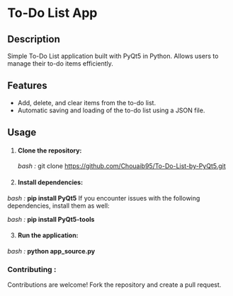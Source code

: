 # To-Do List App

## Description
Simple To-Do List application built with PyQt5 in Python. Allows users to manage their to-do items efficiently.

## Features
* Add, delete, and clear items from the to-do list.
* Automatic saving and loading of the to-do list using a JSON file.

## Usage
1. #### Clone the repository:
   *bash :*
   git clone https://github.com/Chouaib95/To-Do-List-by-PyQt5.git

2. #### Install dependencies:
*bash :*
    **pip install PyQt5**
If you encounter issues with the following dependencies, install them as well:

*bash :*
    **pip install PyQt5-tools**

3. #### Run the application:

*bash :*
    **python app_source.py**

### Contributing :
Contributions are welcome! Fork the repository and create a pull request.

